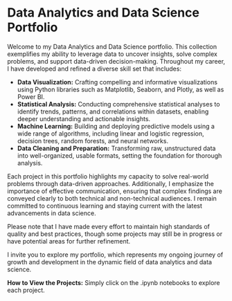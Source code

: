 # Data Analytics and Data Science Portfolio

Welcome to my Data Analytics and Data Science portfolio. This collection exemplifies my ability to leverage data to uncover insights, solve complex problems, and support data-driven decision-making. Throughout my career, I have developed and refined a diverse skill set that includes:

- **Data Visualization:** Crafting compelling and informative visualizations using Python libraries such as Matplotlib, Seaborn, and Plotly, as well as Power BI.
- **Statistical Analysis:** Conducting comprehensive statistical analyses to identify trends, patterns, and correlations within datasets, enabling deeper understanding and actionable insights.
- **Machine Learning:** Building and deploying predictive models using a wide range of algorithms, including linear and logistic regression, decision trees, random forests, and neural networks.
- **Data Cleaning and Preparation:** Transforming raw, unstructured data into well-organized, usable formats, setting the foundation for thorough analysis.

Each project in this portfolio highlights my capacity to solve real-world problems through data-driven approaches. Additionally, I emphasize the importance of effective communication, ensuring that complex findings are conveyed clearly to both technical and non-technical audiences. I remain committed to continuous learning and staying current with the latest advancements in data science.

Please note that I have made every effort to maintain high standards of quality and best practices, though some projects may still be in progress or have potential areas for further refinement.

I invite you to explore my portfolio, which represents my ongoing journey of growth and development in the dynamic field of data analytics and data science.

**How to View the Projects:** Simply click on the .ipynb notebooks to explore each project.



